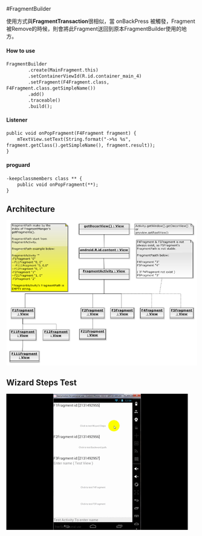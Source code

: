 #FragmentBuilder

使用方式與**FragmentTransaction**很相似，當 onBackPress 被觸發，Fragment被Remove的時候，則會將此Fragment送回到原本FragmentBuilder使用的地方。

#### How to use

	FragmentBuilder
	        .create(MainFragment.this)
	        .setContainerViewId(R.id.container_main_4)
	        .setFragment(F4Fragment.class, F4Fragment.class.getSimpleName())
	        .add()
	        .traceable()
	        .build();

#### Listener

    public void onPopFragment(F4Fragment fragment) {
        mTextView.setText(String.format("->%s %s", fragment.getClass().getSimpleName(), fragment.result));
    }


#### proguard

	-keepclassmembers class ** {
	    public void onPopFragment(**);
	}

## Architecture

![](/images/FragmentViewArchitecture.png)

## Wizard Steps Test

![](/images/WizardStepsTest.gif)
